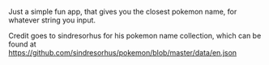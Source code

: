Just a simple fun app, that gives you the closest pokemon name, for whatever string you input. 

Credit goes to sindresorhus for his pokemon name collection, which can be found at https://github.com/sindresorhus/pokemon/blob/master/data/en.json